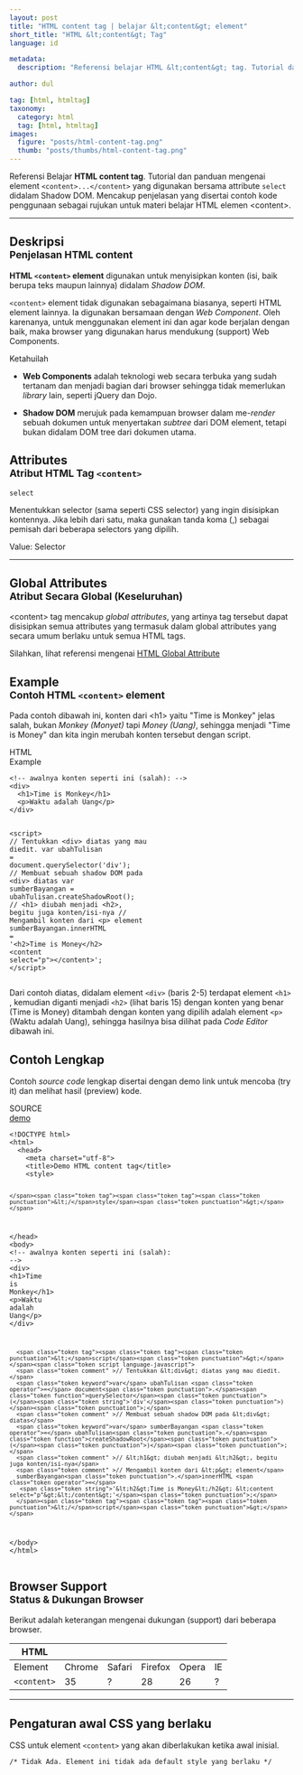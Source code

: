 ```yaml
---
layout: post
title: "HTML content tag | belajar &lt;content&gt; element"
short_title: "HTML &lt;content&gt; Tag"
language: id

metadata:
  description: "Referensi belajar HTML &lt;content&gt; tag. Tutorial dan panduan mengenai element &lt;content&gt;..&lt;/content&gt;, penjelasan dengan contoh kode penggunaan sebagai referensi belajar HTML &lt;content&gt;"

author: dul

tag: [html, htmltag]
taxonomy:
  category: html
  tag: [html, htmltag]
images:
  figure: "posts/html-content-tag.png"
  thumb: "posts/thumbs/html-content-tag.png"
---
```

<p class="text-muted">
    Referensi Belajar <strong>HTML content tag</strong>. Tutorial dan panduan mengenai element <code>&lt;content&gt;...&lt;/content&gt;</code> yang digunakan bersama attribute <code>select</code> didalam Shadow DOM. Mencakup penjelasan yang disertai contoh kode penggunaan sebagai rujukan untuk materi belajar HTML <span lang="id">elemen</span> &lt;content&gt;.
</p>
<hr class="uk-article-divider">

<h2 class="title-sub bd-danger bd-left bd-left-only">Deskripsi <br>
    <small>Penjelasan HTML <span class="highlight">content</span></small>
</h2>
<p>
  <strong>HTML <code>&lt;content&gt;</code> element</strong> digunakan untuk menyisipkan konten (isi, baik berupa teks maupun lainnya) didalam <em>Shadow DOM</em>.
</p>
<p><code>&lt;content&gt;</code> element tidak digunakan sebagaimana biasanya, seperti HTML element lainnya. Ia digunakan bersamaan dengan <em>Web Component</em>. Oleh karenanya, untuk menggunakan element ini dan agar kode berjalan dengan baik, maka browser yang digunakan harus mendukung (support) Web Components.</p>

<div class="icard">
  <div class="icard-heading clearfix co-wh bg-primary">
    <div class="icard-bar bar-lg">
      <div class="icard-bar-left pull-left">
        <i class="fa fa-info-circle" aria-hidden="true"></i>
        <span>Ketahuilah</span>
      </div>
    </div>
  </div>
  <div class="icard-body bg-primary2">
<ul class="uk-text-left">
  <li>
    <p><strong>Web Components</strong> adalah teknologi web secara terbuka yang sudah tertanam dan menjadi bagian dari browser sehingga tidak memerlukan <em>library</em> lain, seperti jQuery dan Dojo.</p>
  </li>
  <li><strong>Shadow DOM</strong> merujuk pada kemampuan browser dalam me-<em>render</em> sebuah dokumen untuk menyertakan <em>subtree</em> dari DOM element, tetapi bukan didalam DOM tree dari dokumen utama.</li>

</ul>
  </div>
</div>

<!-- Attribute  -->
<section id="attribute">
  <h2 class="title-sub bd-danger bd-left bd-left-only">Attributes <br>
    <small>Atribut HTML Tag <code>&lt;content&gt;</code></small>
  </h2>
<div class="icard bg-gr3 bd-primary bd-top bd-top-only">
<div class="icard-heading clearfix co-wh bg-gr2">
   <div class="icard-bar"><div class="icard-bar-left pull-left"><span><code class="txt-lg">select</code></span></div></div></div><div class="icard-body icode itheme">
        <p>Menentukkan selector (sama seperti CSS selector) yang ingin disisipkan kontennya. Jika lebih dari satu, maka gunakan tanda koma (,) sebagai pemisah dari beberapa selectors yang dipilih. </p>
        <div class="icard-footer clearfix bg-gr2 icode itheme">
          <p>Value: Selector</p>
        </div>
    </div>
  </div>
</section>

<hr class="uk-article-divider">
<!-- Global Attributes -->
<section id="global-attribute">
  <h2 class="title-sub bd-danger bd-left bd-left-only">Global Attributes <br>
    <small>Atribut Secara Global (Keseluruhan)</small>
  </h2>
    <div class="">
        <p>&lt;content&gt; tag mencakup <em>global attributes</em>, yang artinya tag tersebut dapat disisipkan semua attributes yang termasuk dalam global attributes yang secara umum berlaku untuk semua HTML tags.</p>
        <div class="footer-callout info">
          <p>Silahkan, lihat referensi mengenai <a href="https://www.apacara.com/tutorial/html/html-global-attribute.html">HTML Global Attribute</a></p>
        </div>
    </div>
</section>


<!-- Example -->
<section id="example">
  <h2 class="title-sub bd-danger bd-left bd-left-only">Example<br>
    <small>Contoh HTML <code>&lt;content&gt;</code> element</small>
  </h2>
  <p>Pada contoh dibawah ini, konten dari &lt;h1&gt; yaitu "Time is <span class="text-danger">Monkey</span>" jelas salah, bukan <em>Monkey (Monyet)</em> tapi <em>Money (Uang)</em>, sehingga menjadi "Time is Money" dan kita ingin merubah konten tersebut dengan script.</p>
  <div class="dul-block">
<!-- example HTML code -->
<div class="icard">
<div class="icard-heading clearfix co-wh bg-pi2">
<div class="icard-bar">
  <div class="icard-bar-left pull-left">
    <i class="fa fa-html5" aria-hidden="true"></i>
    <span>HTML</span>
  </div>
  <div class="icard-bar-right pull-right">
    <span>Example</span>
  </div>
</div>
</div>
<div class="icard-body icode itheme">
<pre class="prettyprint linenums line-numbers highlight language-markup" data-line="15"><code data-language="html" class="html  language-markup"><span class="token comment" >&lt;!-- awalnya konten seperti ini (salah): --&gt;</span>
<span class="token tag"><span class="token tag"><span class="token punctuation">&lt;</span>div</span><span class="token punctuation">&gt;</span></span>
  <span class="token tag"><span class="token tag"><span class="token punctuation">&lt;</span>h1</span><span class="token punctuation">&gt;</span></span>Time is Monkey<span class="token tag"><span class="token tag"><span class="token punctuation">&lt;/</span>h1</span><span class="token punctuation">&gt;</span></span>
  <span class="token tag"><span class="token tag"><span class="token punctuation">&lt;</span>p</span><span class="token punctuation">&gt;</span></span>Waktu adalah Uang<span class="token tag"><span class="token tag"><span class="token punctuation">&lt;/</span>p</span><span class="token punctuation">&gt;</span></span>
<span class="token tag"><span class="token tag"><span class="token punctuation">&lt;/</span>div</span><span class="token punctuation">&gt;</span></span>

<span class="token tag"><span class="token tag"><span class="token punctuation">&lt;</span>script</span><span class="token punctuation">&gt;</span></span><span class="token script language-javascript">
<span class="token comment" >// Tentukkan &lt;div&gt; diatas yang mau diedit.</span>
<span class="token keyword">var</span> ubahTulisan <span class="token operator">=</span> document<span class="token punctuation">.</span><span class="token function">querySelector</span><span class="token punctuation">(</span><span class="token string">'div'</span><span class="token punctuation">)</span><span class="token punctuation">;</span>
<span class="token comment" >// Membuat sebuah shadow DOM pada &lt;div&gt; diatas</span>
<span class="token keyword">var</span> sumberBayangan <span class="token operator">=</span> ubahTulisan<span class="token punctuation">.</span><span class="token function">createShadowRoot</span><span class="token punctuation">(</span><span class="token punctuation">)</span><span class="token punctuation">;</span>
<span class="token comment" >// &lt;h1&gt; diubah menjadi &lt;h2&gt;, begitu juga konten/isi-nya</span>
<span class="token comment" >// Mengambil konten dari &lt;p&gt; element</span>
sumberBayangan<span class="token punctuation">.</span>innerHTML <span class="token operator">=</span>
<span class="token string">'&lt;h2&gt;Time is Money&lt;/h2&gt; &lt;content select="p"&gt;&lt;/content&gt;'</span><span class="token punctuation">;</span>
</span><span class="token tag"><span class="token tag"><span class="token punctuation">&lt;/</span>script</span><span class="token punctuation">&gt;</span></span><span aria-hidden="true" class="line-numbers-rows"><span></span><span></span><span></span><span></span><span></span><span></span><span></span><span></span><span></span><span></span><span></span><span></span><span></span><span></span><span></span><span></span></span></code>
</pre>
</div>
</div>
<p>Dari contoh diatas, didalam element <code>&lt;div&gt;</code> (baris 2-5) terdapat element <code>&lt;h1&gt;</code> , kemudian diganti menjadi <code>&lt;h2&gt;</code> (lihat baris 15) dengan konten yang benar (Time is Money) ditambah dengan konten yang dipilih adalah element <code>&lt;p&gt;</code> (Waktu adalah Uang), sehingga hasilnya bisa dilihat pada <em>Code Editor</em> dibawah ini.</p>
  </div>
</section>
<h2 class="title-sub bd-danger bd-left bd-left-only">Contoh Lengkap
</h2>
<p>Contoh <em>source code</em> lengkap disertai dengan demo link untuk mencoba (try it) dan melihat hasil (preview) kode.</p>
<div class="icard">
  <div class="icard-heading clearfix co-wh bg-pi2">
    <div class="icard-bar">
      <div class="icard-bar-left pull-left">
        <i class="fa fa-html5" aria-hidden="true"></i>
        <span>SOURCE</span>
      </div>
      <div class="icard-bar-right pull-right">
        <a href="https://www.apacara.com/example/html/tag/content.html" target="_blank"><span>demo</span><i class="fa fa-external-link" role="button"></i></a>
      </div>
    </div>
  </div>
  <div class="icard-body icode itheme bg-gr3">
<pre class="prettyprint highlight max-height language-markup"><code data-language="html" class="inline  language-markup"><span class="token doctype">&lt;!DOCTYPE html&gt;</span>
<span class="token tag"><span class="token tag"><span class="token punctuation">&lt;</span>html</span><span class="token punctuation">&gt;</span></span>
  <span class="token tag"><span class="token tag"><span class="token punctuation">&lt;</span>head</span><span class="token punctuation">&gt;</span></span>
    <span class="token tag"><span class="token tag"><span class="token punctuation">&lt;</span>meta</span> <span class="token attr-name">charset</span><span class="token attr-value"><span class="token punctuation">=</span><span class="token punctuation">"</span>utf-8<span class="token punctuation">"</span></span><span class="token punctuation">&gt;</span></span>
    <span class="token tag"><span class="token tag"><span class="token punctuation">&lt;</span>title</span><span class="token punctuation">&gt;</span></span>Demo HTML content tag<span class="token tag"><span class="token tag"><span class="token punctuation">&lt;/</span>title</span><span class="token punctuation">&gt;</span></span>
    <span class="token tag"><span class="token tag"><span class="token punctuation">&lt;</span>style</span><span class="token punctuation">&gt;</span></span><span class="token style language-css">

    </span><span class="token tag"><span class="token tag"><span class="token punctuation">&lt;/</span>style</span><span class="token punctuation">&gt;</span></span>
  <span class="token tag"><span class="token tag"><span class="token punctuation">&lt;/</span>head</span><span class="token punctuation">&gt;</span></span>
  <span class="token tag"><span class="token tag"><span class="token punctuation">&lt;</span>body</span><span class="token punctuation">&gt;</span></span>
    <span class="token comment" >&lt;!-- awalnya konten seperti ini (salah): --&gt;</span>
      <span class="token tag"><span class="token tag"><span class="token punctuation">&lt;</span>div</span><span class="token punctuation">&gt;</span></span>
        <span class="token tag"><span class="token tag"><span class="token punctuation">&lt;</span>h1</span><span class="token punctuation">&gt;</span></span>Time is Monkey<span class="token tag"><span class="token tag"><span class="token punctuation">&lt;/</span>h1</span><span class="token punctuation">&gt;</span></span>
        <span class="token tag"><span class="token tag"><span class="token punctuation">&lt;</span>p</span><span class="token punctuation">&gt;</span></span>Waktu adalah Uang<span class="token tag"><span class="token tag"><span class="token punctuation">&lt;/</span>p</span><span class="token punctuation">&gt;</span></span>
      <span class="token tag"><span class="token tag"><span class="token punctuation">&lt;/</span>div</span><span class="token punctuation">&gt;</span></span>

      <span class="token tag"><span class="token tag"><span class="token punctuation">&lt;</span>script</span><span class="token punctuation">&gt;</span></span><span class="token script language-javascript">
      <span class="token comment" >// Tentukkan &lt;div&gt; diatas yang mau diedit.</span>
      <span class="token keyword">var</span> ubahTulisan <span class="token operator">=</span> document<span class="token punctuation">.</span><span class="token function">querySelector</span><span class="token punctuation">(</span><span class="token string">'div'</span><span class="token punctuation">)</span><span class="token punctuation">;</span>
      <span class="token comment" >// Membuat sebuah shadow DOM pada &lt;div&gt; diatas</span>
      <span class="token keyword">var</span> sumberBayangan <span class="token operator">=</span> ubahTulisan<span class="token punctuation">.</span><span class="token function">createShadowRoot</span><span class="token punctuation">(</span><span class="token punctuation">)</span><span class="token punctuation">;</span>
      <span class="token comment" >// &lt;h1&gt; diubah menjadi &lt;h2&gt;, begitu juga konten/isi-nya</span>
      <span class="token comment" >// Mengambil konten dari &lt;p&gt; element</span>
      sumberBayangan<span class="token punctuation">.</span>innerHTML <span class="token operator">=</span>
       <span class="token string">'&lt;h2&gt;Time is Money&lt;/h2&gt; &lt;content select="p"&gt;&lt;/content&gt;'</span><span class="token punctuation">;</span>
      </span><span class="token tag"><span class="token tag"><span class="token punctuation">&lt;/</span>script</span><span class="token punctuation">&gt;</span></span>
  <span class="token tag"><span class="token tag"><span class="token punctuation">&lt;/</span>body</span><span class="token punctuation">&gt;</span></span>
<span class="token tag"><span class="token tag"><span class="token punctuation">&lt;/</span>html</span><span class="token punctuation">&gt;</span></span></code>
</pre>
  </div>
</div>

<!-- Article Aside -->

<!-- Browser Support -->
<aside id="browser">
<h2 class="title-sub bd-danger bd-left bd-left-only">Browser Support <br>
  <small>Status &amp; Dukungan Browser </small>
</h2>
<p>Berikut adalah keterangan mengenai dukungan (support) dari beberapa browser.</p>
<div class="table-responsive uk-overflow-container">
  <table class="table uk-table uk-text-nowrap full-width">
        <thead>
          <tr>
            <th>HTML</th>
            <th title="Chrome"><i class="fa fa-chrome fa fa-lg"></i></th>
            <th title="Safari"><i class="fa fa-safari fa fa-lg"></i></th>
            <th title="Firefox"><i class="fa fa-firefox fa fa-lg"></i></th>
            <th title="Opera"><i class="fa fa-opera fa fa-lg"></i></th>
            <th title="Internet Explorer"><i class="fa fa-internet-explorer fa fa-lg"></i></th>
          </tr>
        </thead>
        <tbody>
          <tr>
            <td>Element</td>
            <td>Chrome</td>
            <td>Safari</td>
            <td>Firefox</td>
            <td>Opera</td>
            <td>IE</td>
          </tr>
          <tr>
            <td><code>&lt;content&gt;</code></td>
          <td class="success">35</td>
          <td class="danger">?</td>
          <td class="success">28</td>
          <td class="success">26</td>
          <td class="danger">?</td>
          </tr>
        </tbody>
  </table>
</div>

<hr class="uk-article-divider">
<!-- Default CSS -->
<div class="dul-block">
  <h2 class="title-sub bd-danger bd-left bd-left-only">Pengaturan awal CSS yang berlaku&nbsp;</h2>
  <p>CSS untuk element <code>&lt;content&gt;</code> yang akan diberlakukan ketika awal inisial.</p>
  <div class="icode itheme css">
    <pre class="prettyprint highlight language-css"><code data-language="css" class=" inline language-css"><span class="token comment" >/* Tidak Ada. Element ini tidak ada default style yang berlaku */</span></code></pre>
</div>
</div>
</aside>